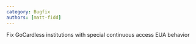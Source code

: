 ```yaml
---
category: Bugfix
authors: [matt-fidd]
---
```


Fix GoCardless institutions with special continuous access EUA behavior
